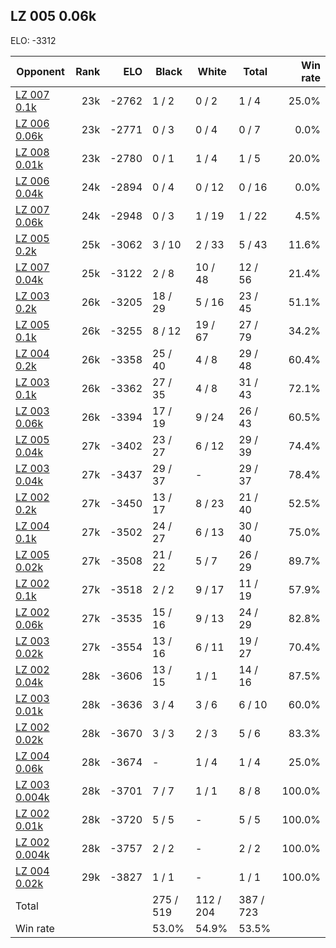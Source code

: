 ## LZ 005 0.06k ##

ELO: -3312

Opponent | Rank | ELO | Black | White | Total | Win rate
---------|-----:|----:|-------|-------|-------|-------:
[LZ 007 0.1k](LZ%20007%200.1k.md) | 23k | -2762 | 1 / 2 | 0 / 2 | 1 / 4 | 25.0%
[LZ 006 0.06k](LZ%20006%200.06k.md) | 23k | -2771 | 0 / 3 | 0 / 4 | 0 / 7 | 0.0%
[LZ 008 0.01k](LZ%20008%200.01k.md) | 23k | -2780 | 0 / 1 | 1 / 4 | 1 / 5 | 20.0%
[LZ 006 0.04k](LZ%20006%200.04k.md) | 24k | -2894 | 0 / 4 | 0 / 12 | 0 / 16 | 0.0%
[LZ 007 0.06k](LZ%20007%200.06k.md) | 24k | -2948 | 0 / 3 | 1 / 19 | 1 / 22 | 4.5%
[LZ 005 0.2k](LZ%20005%200.2k.md) | 25k | -3062 | 3 / 10 | 2 / 33 | 5 / 43 | 11.6%
[LZ 007 0.04k](LZ%20007%200.04k.md) | 25k | -3122 | 2 / 8 | 10 / 48 | 12 / 56 | 21.4%
[LZ 003 0.2k](LZ%20003%200.2k.md) | 26k | -3205 | 18 / 29 | 5 / 16 | 23 / 45 | 51.1%
[LZ 005 0.1k](LZ%20005%200.1k.md) | 26k | -3255 | 8 / 12 | 19 / 67 | 27 / 79 | 34.2%
[LZ 004 0.2k](LZ%20004%200.2k.md) | 26k | -3358 | 25 / 40 | 4 / 8 | 29 / 48 | 60.4%
[LZ 003 0.1k](LZ%20003%200.1k.md) | 26k | -3362 | 27 / 35 | 4 / 8 | 31 / 43 | 72.1%
[LZ 003 0.06k](LZ%20003%200.06k.md) | 26k | -3394 | 17 / 19 | 9 / 24 | 26 / 43 | 60.5%
[LZ 005 0.04k](LZ%20005%200.04k.md) | 27k | -3402 | 23 / 27 | 6 / 12 | 29 / 39 | 74.4%
[LZ 003 0.04k](LZ%20003%200.04k.md) | 27k | -3437 | 29 / 37 | - | 29 / 37 | 78.4%
[LZ 002 0.2k](LZ%20002%200.2k.md) | 27k | -3450 | 13 / 17 | 8 / 23 | 21 / 40 | 52.5%
[LZ 004 0.1k](LZ%20004%200.1k.md) | 27k | -3502 | 24 / 27 | 6 / 13 | 30 / 40 | 75.0%
[LZ 005 0.02k](LZ%20005%200.02k.md) | 27k | -3508 | 21 / 22 | 5 / 7 | 26 / 29 | 89.7%
[LZ 002 0.1k](LZ%20002%200.1k.md) | 27k | -3518 | 2 / 2 | 9 / 17 | 11 / 19 | 57.9%
[LZ 002 0.06k](LZ%20002%200.06k.md) | 27k | -3535 | 15 / 16 | 9 / 13 | 24 / 29 | 82.8%
[LZ 003 0.02k](LZ%20003%200.02k.md) | 27k | -3554 | 13 / 16 | 6 / 11 | 19 / 27 | 70.4%
[LZ 002 0.04k](LZ%20002%200.04k.md) | 28k | -3606 | 13 / 15 | 1 / 1 | 14 / 16 | 87.5%
[LZ 003 0.01k](LZ%20003%200.01k.md) | 28k | -3636 | 3 / 4 | 3 / 6 | 6 / 10 | 60.0%
[LZ 002 0.02k](LZ%20002%200.02k.md) | 28k | -3670 | 3 / 3 | 2 / 3 | 5 / 6 | 83.3%
[LZ 004 0.06k](LZ%20004%200.06k.md) | 28k | -3674 | - | 1 / 4 | 1 / 4 | 25.0%
[LZ 003 0.004k](LZ%20003%200.004k.md) | 28k | -3701 | 7 / 7 | 1 / 1 | 8 / 8 | 100.0%
[LZ 002 0.01k](LZ%20002%200.01k.md) | 28k | -3720 | 5 / 5 | - | 5 / 5 | 100.0%
[LZ 002 0.004k](LZ%20002%200.004k.md) | 28k | -3757 | 2 / 2 | - | 2 / 2 | 100.0%
[LZ 004 0.02k](LZ%20004%200.02k.md) | 29k | -3827 | 1 / 1 | - | 1 / 1 | 100.0%
Total | | | 275 / 519 | 112 / 204 | 387 / 723 | 
Win rate| | | 53.0% | 54.9% | 53.5% | 
